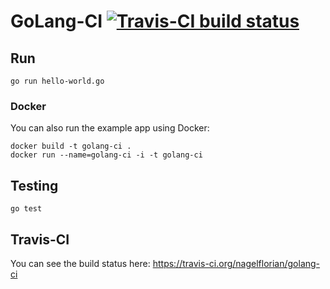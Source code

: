 # GoLang-CI [![Travis-CI build status](https://img.shields.io/travis/nagelflorian/golang-ci.svg)](https://travis-ci.org/nagelflorian/golang-ci)

## Run

```
go run hello-world.go
```

### Docker

You can also run the example app using Docker:

```
docker build -t golang-ci .
docker run --name=golang-ci -i -t golang-ci
```

## Testing

```
go test
```

## Travis-CI

You can see the build status here: https://travis-ci.org/nagelflorian/golang-ci
